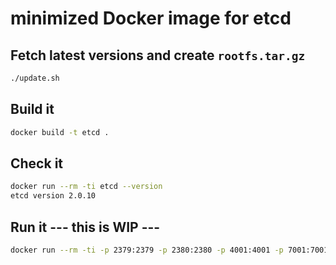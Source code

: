 # minimized Docker image for etcd

## Fetch latest versions and create `rootfs.tar.gz`
```bash
./update.sh
```

## Build it
```bash
docker build -t etcd .
```

## Check it
```bash
docker run --rm -ti etcd --version
etcd version 2.0.10
```

## Run it --- this is WIP ---
```bash
docker run --rm -ti -p 2379:2379 -p 2380:2380 -p 4001:4001 -p 7001:7001 etcd
```
